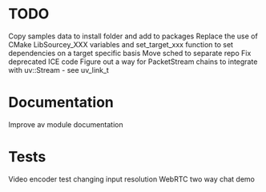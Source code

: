 # TODO

Copy samples data to install folder and add to packages
Replace the use of CMake LibSourcey_XXX variables and set_target_xxx function to set dependencies on a target specific basis
Move sched to separate repo
Fix deprecated ICE code
Figure out a way for PacketStream chains to integrate with uv::Stream - see uv_link_t


# Documentation

Improve av module documentation


# Tests

Video encoder test changing input resolution
WebRTC two way chat demo
